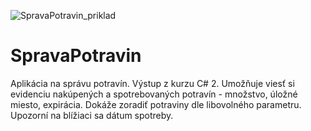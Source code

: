![SpravaPotravin_priklad](https://user-images.githubusercontent.com/83864383/117567479-d17e7d00-b0bc-11eb-96b5-6d56a14b4bea.png)
# SpravaPotravin
Aplikácia na správu potravín. Výstup z kurzu C# 2.
Umožňuje viesť si evidenciu nakúpených a spotrebovaných potravín - množstvo, úložné miesto, expirácia. 
Dokáže zoradiť potraviny dle libovolného parametru.
Upozorní na blížiaci sa dátum spotreby. 
